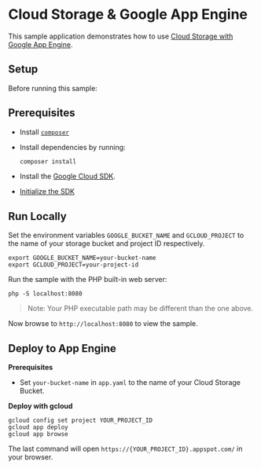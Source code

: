 # Cloud Storage & Google App Engine

This sample application demonstrates how to use [Cloud Storage with Google App Engine](https://cloud.google.com/appengine/docs/flexible/php/using-cloud-storage).

## Setup

Before running this sample:

## Prerequisites

- Install [`composer`](https://getcomposer.org)
- Install dependencies by running:

    ```sh
    composer install
    ```

- Install the [Google Cloud SDK](https://developers.google.com/cloud/sdk/).
- [Initialize the SDK](https://cloud.google.com/sdk/docs/quickstart-mac-os-x#initialize_the_sdk)

## Run Locally

Set the environment variables `GOOGLE_BUCKET_NAME` and `GCLOUD_PROJECT` to the name of your storage bucket and project ID respectively.

```
export GOOGLE_BUCKET_NAME=your-bucket-name
export GCLOUD_PROJECT=your-project-id
```

Run the sample with the PHP built-in web server:

```
php -S localhost:8080
```

> Note: Your PHP executable path may be different than the one above.

Now browse to `http://localhost:8080` to view the sample.

## Deploy to App Engine

**Prerequisites**

- Set `your-bucket-name` in `app.yaml` to the name of your Cloud Storage Bucket.

**Deploy with gcloud**

```
gcloud config set project YOUR_PROJECT_ID
gcloud app deploy
gcloud app browse
```

The last command will open `https://{YOUR_PROJECT_ID}.appspot.com/`
in your browser.
